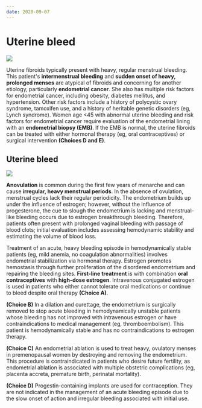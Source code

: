 ```yaml
---
date: 2020-09-07
---
```


# Uterine bleed

<!-- endometrial hyperplasia or cancer sx, dx, rx-->

![](https://photos.thisispiggy.com/file/wikiFiles/image-20200716085512953.png)

Uterine fibroids typically present with heavy, regular menstrual bleeding. This patient's **intermenstrual bleeding** and **sudden onset of heavy, prolonged menses** are atypical of fibroids and concerning for another etiology, particularly **endometrial cancer**. She also has multiple risk factors for endometrial cancer, including obesity, diabetes mellitus, and hypertension. Other risk factors include a history of polycystic ovary syndrome, tamoxifen use, and a history of heritable genetic disorders (eg, Lynch syndrome). Women age <45 with abnormal uterine bleeding and risk factors for endometrial cancer require evaluation of the endometrial lining with an **endometrial biopsy (EMB)**. If the EMB is normal, the uterine fibroids can be treated with either hormonal therapy (eg, oral contraceptives) or surgical intervention **(Choices D and E)**.

## Uterine bleed

<!-- uterine bleed causes, management -->

![](https://photos.thisispiggy.com/file/wikiFiles/image-20200307135628965.png)

**Anovulation** is common during the first few years of menarche and can cause **irregular, heavy menstrual periods**. In the absence of ovulation, menstrual cycles lack their regular periodicity. The endometrium builds up under the influence of estrogen; however, without the influence of progesterone, the cue to slough the endometrium is lacking and menstrual-like bleeding occurs due to estrogen breakthrough bleeding. Therefore, patients often present with prolonged vaginal bleeding with passage of blood clots; initial evaluation includes assessing hemodynamic stability and estimating the volume of blood loss.

Treatment of an acute, heavy bleeding episode in hemodynamically stable patients (eg, mild anemia, no coagulation abnormalities) involves endometrial stabilization via hormonal therapy. Estrogen promotes hemostasis through further proliferation of the disordered endometrium and repairing the bleeding sites. **First-line treatment** is with combination **oral contraceptives** with **high-dose estrogen**. Intravenous conjugated estrogen is used in patients who either cannot tolerate oral medications or continue to bleed despite oral therapy **(Choice A)**.

**(Choice B)** In a dilation and curettage, the endometrium is surgically removed to stop acute bleeding in hemodynamically unstable patients whose bleeding has not improved with intravenous estrogen or have contraindications to medical management (eg, thromboembolism). This patient is hemodynamically stable and has no contraindications to estrogen therapy.

**(Choice C)** An endometrial ablation is used to treat heavy, ovulatory menses in premenopausal women by destroying and removing the endometrium. This procedure is contraindicated in patients who desire future fertility, as endometrial ablation is associated with multiple obstetric complications (eg, placenta accreta, premature birth, perinatal mortality).

**(Choice D)** Progestin-containing implants are used for contraception. They are not indicated in the management of an acute bleeding episode due to the slow onset of action and irregular bleeding associated with initial use.
